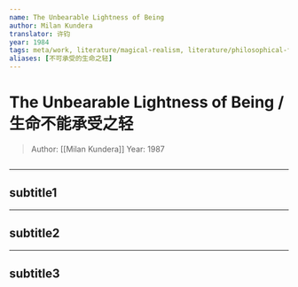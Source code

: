 ```yaml
---
name: The Unbearable Lightness of Being
author: Milan Kundera
translator: 许钧
year: 1984
tags: meta/work, literature/magical-realism, literature/philosophical-fiction
aliases: [不可承受的生命之轻]
---
```


# The Unbearable Lightness of Being / 生命不能承受之轻
> Author: [[Milan Kundera]]
> Year: 1987

```toc
```

---

## subtitle1

---

## subtitle2

---

## subtitle3